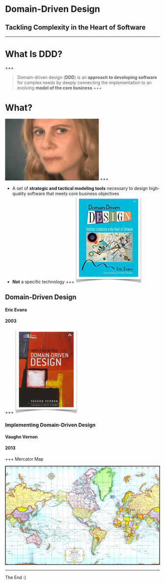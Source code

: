 # Domain-Driven Design
## Tackling Complexity in the Heart of Software
---
# What Is DDD? 
+++
> Domain-driven design (__DDD__) is an __approach to developing software__ for complex needs by deeply connecting the implementation to an evolving __model of the core business__ 
+++
# What?
![confused](assets/confused.gif)
+++
* A set of __strategic and tactical modeling tools__ necessary to design high-quality software that meets core business objectives
* __Not__ a specific technology
+++
![](assets/ddd_book.png)
## __Domain-Driven Design__
#### Eric Evans
#### 2003
+++
![](assets/iddd_book.png)
### __Implementing Domain-Driven Design__
#### Vaughn Vernon
#### 2013
+++
Mercator Map

![Mercator Map](assets/mercator_map.jpg)

---

The End :)